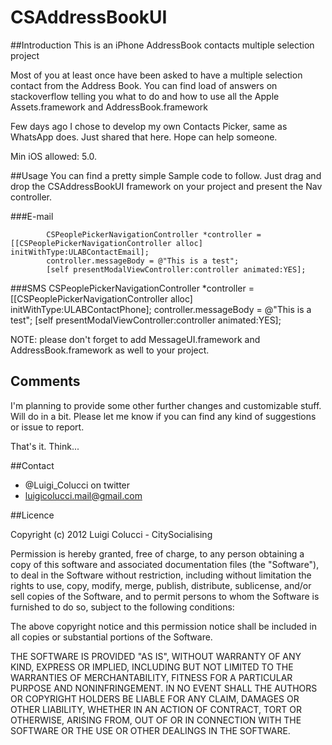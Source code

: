 CSAddressBookUI
===============
##Introduction 
This is an iPhone AddressBook contacts multiple selection project

Most of you at least once have been asked to have a multiple selection contact from the Address Book. 
You can find load of answers on stackoverflow telling you what to do and how to use all the Apple Assets.framework and AddressBook.framework

Few days ago I chose to develop my own Contacts Picker, same as WhatsApp does. Just shared that here. Hope can help someone.

Min iOS allowed: 5.0.

##Usage
You can find a pretty simple Sample code to follow. Just drag and drop the CSAddressBookUI framework on your project and present the Nav controller.

###E-mail

            CSPeoplePickerNavigationController *controller = [[CSPeoplePickerNavigationController alloc] initWithType:ULABContactEmail];
            controller.messageBody = @"This is a test";
            [self presentModalViewController:controller animated:YES];

###SMS
            CSPeoplePickerNavigationController *controller = [[CSPeoplePickerNavigationController alloc] initWithType:ULABContactPhone];
            controller.messageBody = @"This is a test";
            [self presentModalViewController:controller animated:YES];
   
NOTE: please don't forget to add MessageUI.framework and AddressBook.framework as well to your project.

## Comments

I'm planning to provide some other further changes and customizable stuff. Will do in a bit.
Please let me know if you can find any kind of suggestions or issue to report.

That's it. Think...

##Contact

* <link>@Luigi_Colucci</link> on twitter
* luigicolucci.mail@gmail.com

##Licence

Copyright (c) 2012 Luigi Colucci - CitySocialising

Permission is hereby granted, free of charge, to any person obtaining a copy
of this software and associated documentation files (the "Software"), to deal
in the Software without restriction, including without limitation the rights
to use, copy, modify, merge, publish, distribute, sublicense, and/or sell
copies of the Software, and to permit persons to whom the Software is
furnished to do so, subject to the following conditions:

The above copyright notice and this permission notice shall be included in
all copies or substantial portions of the Software.

THE SOFTWARE IS PROVIDED "AS IS", WITHOUT WARRANTY OF ANY KIND, EXPRESS OR
IMPLIED, INCLUDING BUT NOT LIMITED TO THE WARRANTIES OF MERCHANTABILITY,
FITNESS FOR A PARTICULAR PURPOSE AND NONINFRINGEMENT. IN NO EVENT SHALL THE
AUTHORS OR COPYRIGHT HOLDERS BE LIABLE FOR ANY CLAIM, DAMAGES OR OTHER
LIABILITY, WHETHER IN AN ACTION OF CONTRACT, TORT OR OTHERWISE, ARISING FROM,
OUT OF OR IN CONNECTION WITH THE SOFTWARE OR THE USE OR OTHER DEALINGS IN
THE SOFTWARE.